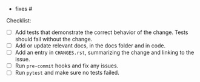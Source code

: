 <!--
Before opening a pull request, please open an issue describing the issue or feature the pull request will adress. You can follow the steps in CONTRIBUTING.rst. in case of any doubts regarding the process.

Replace this comment with a description of the change.
-->

<!--
Link to relevant issue(s). Use "fixes" to automatically close an issue.
-->

- fixes #<issue number>

<!--
Make sure to to  complete each step bellow and add "x" to each box.

If only docs were changed, these aren't relevant and can be removed.
-->

Checklist:

- [ ] Add tests that demonstrate the correct behavior of the change. Tests should fail without the change.
- [ ] Add or update relevant docs, in the docs folder and in code.
- [ ] Add an entry in `CHANGES.rst`, summarizing the change and linking to the issue.
- [ ] Run `pre-commit` hooks and fix any issues.
- [ ] Run `pytest` and make sure  no tests failed.
